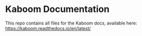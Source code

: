 Kaboom Documentation
=======================================

This repo contains all files for the Kaboom docs, available here: https://kaboom.readthedocs.io/en/latest/